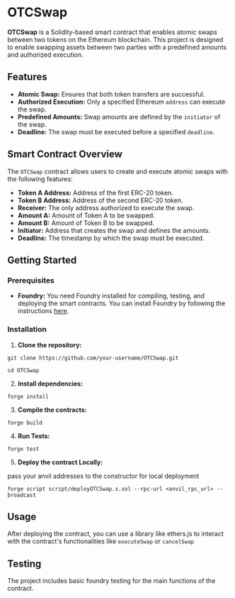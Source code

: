 # OTCSwap

**OTCSwap** is a Solidity-based smart contract that enables atomic swaps between two tokens on the Ethereum blockchain. This project is designed to enable swapping assets between two parties with a predefined amounts and authorized execution.

## Features

- **Atomic Swap:** Ensures that both token transfers are successful.
- **Authorized Execution:** Only a specified Ethereum `address` can execute the swap.
- **Predefined Amounts:** Swap amounts are defined by the `initiator` of the swap.
- **Deadline:** The swap must be executed before a specified `deadline`.

## Smart Contract Overview

The `OTCSwap` contract allows users to create and execute atomic swaps with the following features:

- **Token A Address:** Address of the first ERC-20 token.
- **Token B Address:** Address of the second ERC-20 token.
- **Receiver:** The only address authorized to execute the swap.
- **Amount A:** Amount of Token A to be swapped.
- **Amount B:** Amount of Token B to be swapped.
- **Initiator:** Address that creates the swap and defines the amounts.
- **Deadline:** The timestamp by which the swap must be executed.

## Getting Started


### Prerequisites

- **Foundry:** You need Foundry installed for compiling, testing, and deploying the smart contracts. You can install Foundry by following the instructions [here](https://book.getfoundry.sh/getting-started/installation.html).

### Installation

1. **Clone the repository:**

```
git clone https://github.com/your-username/OTCSwap.git

cd OTCSwap
```


2. **Install dependencies:**

 ```
forge install
```


3. **Compile the contracts:**
```
forge build
```

4. **Run Tests:**
```
forge test
```
5. **Deploy the contract Locally:**

pass your anvil addresses to the constructor for local deployment

```
forge script script/deployOTCSwap.s.sol --rpc-url <anvil_rpc_url> --broadcast
```

## Usage

After deploying the contract, you can use a library like ethers.js to interact with the contract's functionalities like `executeSwap` or `cancelSwap`

## Testing
The project includes basic foundry testing for the main functions of the contract.